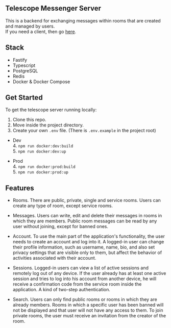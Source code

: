 ## Telescope Messenger Server

This is a backend for exchanging messages within rooms that are created and managed by users.  
If you need a client, then go [here](https://github.com/r7s9p9/telescope_client).

## Stack

- Fastify
- Typescript
- PostgreSQL
- Redis
- Docker & Docker Compose

## Get Started

To get the telescope server running locally:

1. Clone this repo.
2. Move inside the project directory.
3. Create your own `.env` file. (There is `.env.example` in the project root)

- Dev  
  4. `npm run docker:dev:build`  
  5. `npm run docker:dev:up`

- Prod  
  4. `npm run docker:prod:build`  
  5. `npm run docker:prod:up`

## Features

- Rooms. There are public, private, single and service rooms. Users can create any type of room, except service rooms.

- Messages. Users can write, edit and delete their messages in rooms in which they are members. Public room messages can be read by any user without joining, except for banned ones.

- Account. To use the main part of the application's functionality, the user needs to create an account and log into it. A logged-in user can change their profile information, such as username, name, bio, and also set privacy settings that are visible only to them, but affect the behavior of activities associated with their account.

- Sessions. Logged-in users can view a list of active sessions and remotely log out of any device. If the user already has at least one active session and tries to log into his account from another device, he will receive a confirmation code from the service room inside the application. A kind of two-step authentication.

- Search. Users can only find public rooms or rooms in which they are already members. Rooms in which a specific user has been banned will not be displayed and that user will not have any access to them. To join private rooms, the user must receive an invitation from the creator of the room.
